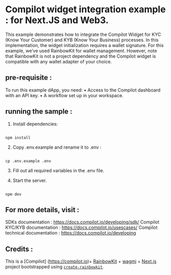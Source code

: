 
Compilot widget integration example : for Next.JS and Web3. 
===========================================================

This example demonstrates how to integrate the Compilot Widget for KYC (Know Your Customer) and KYB (Know Your Business) processes. In this implementation, the widget initialization requires a wallet signature. For this example, we’ve used RainbowKit for wallet management. However, note that RainbowKit is not a project dependency and the Compilot widget is compatible with any wallet adapter of your choice.

## pre-requisite :

To run this example dApp, you need:
	•	Access to the Compilot dashboard with an API key.
	•	A workflow set up in your workspace.


## running the sample :

1. Install dependencies:

~~~~

npm install

~~~~

2) Copy .env.example and rename it to .env :

~~~~

cp .env.example .env 

~~~~

3) Fill out all required variables in the .env file.

4) Start the server.

~~~~

npm dev

~~~~

## For more details, visit : 

SDKs documentation : https://docs.compilot.io/developing/sdk/
Compilot KYC/KYB documentation : https://docs.compilot.io/usescases/
Compilot technical documentation :   https://docs.compilot.io/developing

## Credits :

This is a [Compilot] (https://compilot.io)+ [RainbowKit](https://rainbowkit.com) + [wagmi](https://wagmi.sh) + [Next.js](https://nextjs.org/) project bootstrapped using [`create-rainbowkit`](/packages/create-rainbowkit).